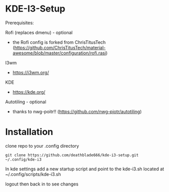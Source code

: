 # KDE-I3-Setup

Prerequisites:

Rofi (replaces dmenu) - optional
  - the Rofi config is forked from ChrisTitusTech (https://github.com/ChrisTitusTech/material-awesome/blob/master/configuration/rofi.rasi)

I3wm
  -  https://i3wm.org/

KDE
  -  https://kde.org/

Autotiling - optional
  - thanks to nwg-poitr!! (https://github.com/nwg-piotr/autotiling)

# Installation
clone repo to your .config directory 

```git clone https://github.com/deathblade666/kde-i3-setup.git ~/.config/kde-i3 ```

In kde settings add a new startup script and point to the kde-i3.sh located at ~/.config/scripts/kde-i3.sh

logout then back in to see changes
